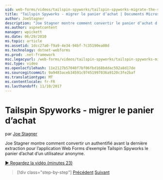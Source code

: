 ```yaml
---
uid: web-forms/videos/tailspin-spyworks/tailspin-spyworks-migrate-the-shopping-cart
title: "Tailspin Spyworks - migrer le panier d’achat | Documents Microsoft"
author: JoeStagner
description: "Joe Stagner montre comment convertir le panier d’achat d’un utilisateur anonyme une authentifié avant la dernière extraction de l’exemple Tailspin Spyworks Web f..."
ms.author: aspnetcontent
manager: wpickett
ms.date: 06/29/2010
ms.topic: article
ms.assetid: 1dcc27a0-f9a9-4e34-94bf-7c35190ea08d
ms.technology: dotnet-webforms
ms.prod: .net-framework
msc.legacyurl: /web-forms/videos/tailspin-spyworks/tailspin-spyworks-migrate-the-shopping-cart
msc.type: video
ms.openlocfilehash: 11e2127b57048f7bf06fbd168bddac592a8d17de
ms.sourcegitcommit: 9a9483aceb34591c97451997036a9120c3fe2baf
ms.translationtype: MT
ms.contentlocale: fr-FR
ms.lasthandoff: 11/10/2017
---
```

<a name="tailspin-spyworks---migrate-the-shopping-cart"></a>Tailspin Spyworks - migrer le panier d’achat
====================
par [Joe Stagner](https://github.com/JoeStagner)

Joe Stagner montre comment convertir un authentifié avant la dernière extraction pour l’application Web Forms d’exemple Tailspin Spyworks le panier d’achat d’un utilisateur anonyme.

[&#9654; Regardez la vidéo (minutes 23)](https://channel9.msdn.com/Blogs/ASP-NET-Site-Videos/tailspin-spyworks-migrate-the-shopping-cart)

>[!div class="step-by-step"]
[Précédent](tailspin-spyworks-update-the-shopping-cart.md)
[Suivant](tailspin-spyworks-final-check-out.md)
